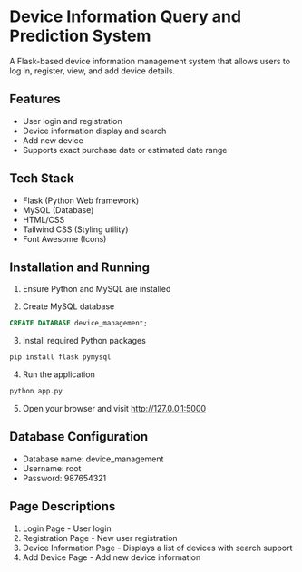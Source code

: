 # Device Information Query and Prediction System

A Flask-based device information management system that allows users to log in, register, view, and add device details.

## Features

- User login and registration
- Device information display and search
- Add new device
- Supports exact purchase date or estimated date range

## Tech Stack

- Flask (Python Web framework)
- MySQL (Database)
- HTML/CSS
- Tailwind CSS (Styling utility)
- Font Awesome (Icons)

## Installation and Running

1. Ensure Python and MySQL are installed

2. Create MySQL database

```sql
CREATE DATABASE device_management;
```

3. Install required Python packages

```bash
pip install flask pymysql
```

4. Run the application

```bash
python app.py
```

5. Open your browser and visit http://127.0.0.1:5000

## Database Configuration

- Database name: device_management
- Username: root
- Password: 987654321

## Page Descriptions

1. Login Page - User login
2. Registration Page - New user registration
3. Device Information Page - Displays a list of devices with search support
4. Add Device Page - Add new device information
